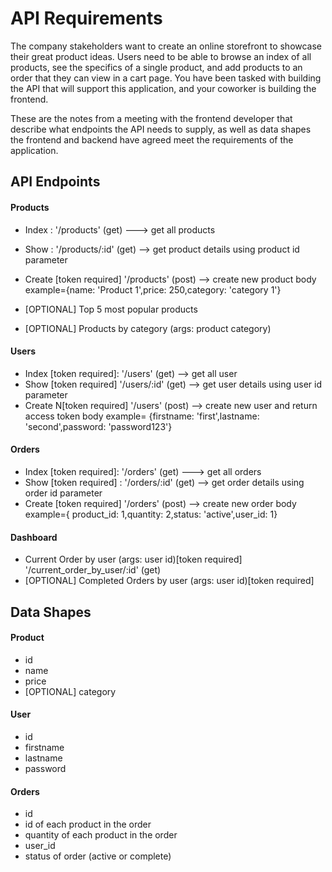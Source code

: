 # API Requirements

The company stakeholders want to create an online storefront to showcase their great product ideas. Users need to be able to browse an index of all products, see the specifics of a single product, and add products to an order that they can view in a cart page. You have been tasked with building the API that will support this application, and your coworker is building the frontend.

These are the notes from a meeting with the frontend developer that describe what endpoints the API needs to supply, as well as data shapes the frontend and backend have agreed meet the requirements of the application.

## API Endpoints

#### Products

- Index :
  '/products' (get) ---> get all products
- Show :
  '/products/:id' (get) --> get product details using product id parameter
- Create [token required]
  '/products' (post) --> create new product
  body example={name: 'Product 1',price: 250,category: 'category 1'}

- [OPTIONAL] Top 5 most popular products
- [OPTIONAL] Products by category (args: product category)

#### Users

- Index [token required]:
  '/users' (get) --> get all user
- Show [token required]
  '/users/:id' (get) --> get user details using user id parameter
- Create N[token required]
  '/users' (post) --> create new user and return access token
  body example= {firstname: 'first',lastname: 'second',password: 'password123'}

#### Orders

- Index [token required]:
  '/orders' (get) ---> get all orders
- Show [token required] :
  '/orders/:id' (get) --> get order details using order id parameter
- Create [token required]
  '/orders' (post) --> create new order
  body example={ product_id: 1,quantity: 2,status: 'active',user_id: 1}

#### Dashboard

- Current Order by user (args: user id)[token required]
  '/current_order_by_user/:id' (get)
- [OPTIONAL] Completed Orders by user (args: user id)[token required]

## Data Shapes

#### Product

- id
- name
- price
- [OPTIONAL] category

#### User

- id
- firstname
- lastname
- password

#### Orders

- id
- id of each product in the order
- quantity of each product in the order
- user_id
- status of order (active or complete)
